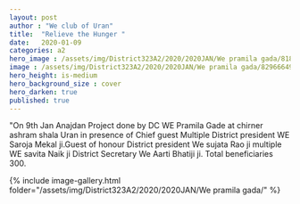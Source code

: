 ```yaml
---
layout: post
author : "We club of Uran"
title:  "Relieve the Hunger "
date:   2020-01-09
categories: a2
hero_image : /assets/img/District323A2/2020/2020JAN/We pramila gada/81876410_2631265507109268_3223259053115310080_n.jpg
image : /assets/img/District323A2/2020/2020JAN/We pramila gada/82966649_2631265857109233_8164290598388367360_n.jpg
hero_height: is-medium
hero_background_size : cover
hero_darken: true
published: true
---
```


"On 9th Jan Anajdan Project done by DC WE Pramila Gade at chirner ashram shala Uran in presence of Chief guest Multiple District president WE Saroja Mekal ji.Guest of honour District president We sujata Rao ji multiple WE savita Naik ji  District Secretary We Aarti Bhatiji ji. Total beneficiaries 300.

{% include image-gallery.html folder="/assets/img/District323A2/2020/2020JAN/We pramila gada/" %}